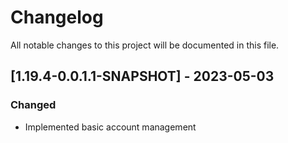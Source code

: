 # Changelog
All notable changes to this project will be documented in this file.

## [1.19.4-0.0.1.1-SNAPSHOT] - 2023-05-03
### Changed
 - Implemented basic account management